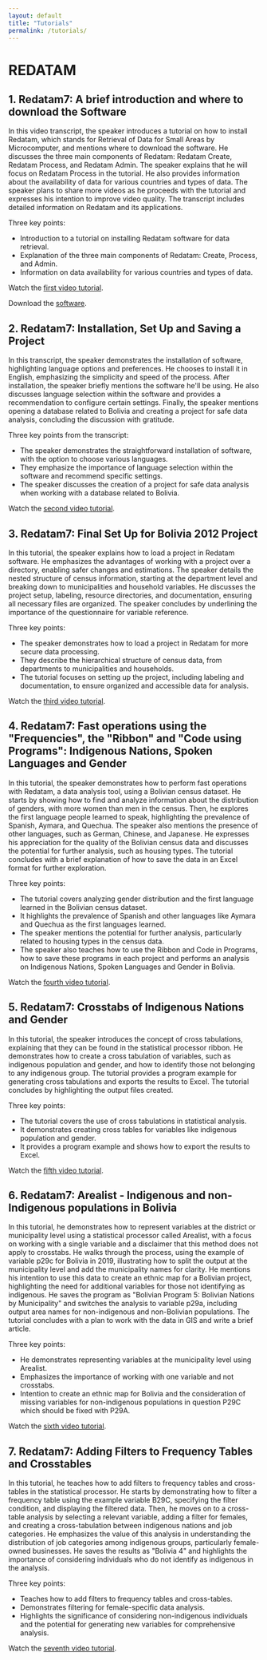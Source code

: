 ```yaml
---
layout: default
title: "Tutorials"
permalink: /tutorials/
---
```

# REDATAM

## 1. Redatam7: A brief introduction and where to download the Software
In this video transcript, the speaker introduces a tutorial on how to install Redatam, which stands for Retrieval of Data for Small Areas by Microcomputer, and mentions where to download the software. He discusses the three main components of Redatam: Redatam Create, Redatam Process, and Redatam Admin. The speaker explains that he will focus on Redatam Process in the tutorial. He also provides information about the availability of data for various countries and types of data. The speaker plans to share more videos as he proceeds with the tutorial and expresses his intention to improve video quality. The transcript includes detailed information on Redatam and its applications.

Three key points:
- Introduction to a tutorial on installing Redatam software for data retrieval.
- Explanation of the three main components of Redatam: Create, Process, and Admin.
- Information on data availability for various countries and types of data.

Watch the [first video tutorial](https://www.loom.com/share/6b6b46ffb5d84fe4b511af4d5558aa69?sid=f07fdb18-525f-45ef-84d2-35c898665947).

Download the [software](https://redatam.org/en/software).

## 2. Redatam7: Installation, Set Up and Saving a Project
In this transcript, the speaker demonstrates the installation of software, highlighting language options and preferences. He chooses to install it in English, emphasizing the simplicity and speed of the process. After installation, the speaker briefly mentions the software he'll be using. He also discusses language selection within the software and provides a recommendation to configure certain settings. Finally, the speaker mentions opening a database related to Bolivia and creating a project for safe data analysis, concluding the discussion with gratitude.

Three key points from the transcript:
- The speaker demonstrates the straightforward installation of software, with the option to choose various languages.
- They emphasize the importance of language selection within the software and recommend specific settings.
- The speaker discusses the creation of a project for safe data analysis when working with a database related to Bolivia.

Watch the [second video tutorial](https://www.loom.com/share/f53604839d3d4f7caaf889145618c8b6?sid=f38e1ce1-7937-4532-80da-0a91c9a18662).

## 3. Redatam7: Final Set Up for Bolivia 2012 Project
In this tutorial, the speaker explains how to load a project in Redatam software. He emphasizes the advantages of working with a project over a directory, enabling safer changes and estimations. The speaker details the nested structure of census information, starting at the department level and breaking down to municipalities and household variables. He discusses the project setup, labeling, resource directories, and documentation, ensuring all necessary files are organized. The speaker concludes by underlining the importance of the questionnaire for variable reference.

Three key points:
- The speaker demonstrates how to load a project in Redatam for more secure data processing.
- They describe the hierarchical structure of census data, from departments to municipalities and households.
- The tutorial focuses on setting up the project, including labeling and documentation, to ensure organized and accessible data for analysis.

Watch the [third video tutorial](https://www.loom.com/share/8e69c8f952a24b36a2dcaa6ddad97ff0?sid=974a9dc3-e36d-4ce8-952c-97ee1db4d5de).

## 4. Redatam7: Fast operations using the "Frequencies", the "Ribbon" and "Code using Programs": Indigenous Nations, Spoken Languages and Gender
In this tutorial, the speaker demonstrates how to perform fast operations with Redatam, a data analysis tool, using a Bolivian census dataset. He starts by showing how to find and analyze information about the distribution of genders, with more women than men in the census. Then, he explores the first language people learned to speak, highlighting the prevalence of Spanish, Aymara, and Quechua. The speaker also mentions the presence of other languages, such as German, Chinese, and Japanese. He expresses his appreciation for the quality of the Bolivian census data and discusses the potential for further analysis, such as housing types. The tutorial concludes with a brief explanation of how to save the data in an Excel format for further exploration.

Three key points:
- The tutorial covers analyzing gender distribution and the first language learned in the Bolivian census dataset.
- It highlights the prevalence of Spanish and other languages like Aymara and Quechua as the first languages learned.
- The speaker mentions the potential for further analysis, particularly related to housing types in the census data.
- The speaker also teaches how to use the Ribbon and Code in Programs, how to save these programs in each project and performs an analysis on Indigenous Nations, Spoken Languages and Gender in Bolivia.

Watch the [fourth video tutorial](https://www.loom.com/share/201a2be2c9ed42a1b5a27e3f41963c56?sid=20860159-96f1-4e78-b7cf-21d37eb9cf04).

## 5. Redatam7: Crosstabs of Indigenous Nations and Gender
In this tutorial, the speaker introduces the concept of cross tabulations, explaining that they can be found in the statistical processor ribbon. He demonstrates how to create a cross tabulation of variables, such as indigenous population and gender, and how to identify those not belonging to any indigenous group. The tutorial provides a program example for generating cross tabulations and exports the results to Excel. The tutorial concludes by highlighting the output files created.

Three key points:
- The tutorial covers the use of cross tabulations in statistical analysis.
- It demonstrates creating cross tables for variables like indigenous population and gender.
- It provides a program example and shows how to export the results to Excel.

Watch the [fifth video tutorial](https://www.loom.com/share/db7bfd8d83644973a5559275f26626f4?sid=bbff5526-0724-499e-b3d3-beadc9c1a330).

## 6. Redatam7: Arealist - Indigenous and non-Indigenous populations in Bolivia
In this tutorial, he demonstrates how to represent variables at the district or municipality level using a statistical processor called Arealist, with a focus on working with a single variable and a disclaimer that this method does not apply to crosstabs. He walks through the process, using the example of variable p29c for Bolivia in 2019, illustrating how to split the output at the municipality level and add the municipality names for clarity. He mentions his intention to use this data to create an ethnic map for a Bolivian project, highlighting the need for additional variables for those not identifying as indigenous. He saves the program as "Bolivian Program 5: Bolivian Nations by Municipality" and switches the analysis to variable p29a, including output area names for non-indigenous and non-Bolivian populations. The tutorial concludes with a plan to work with the data in GIS and write a brief article.

Three key points:
- He demonstrates representing variables at the municipality level using Arealist.
- Emphasizes the importance of working with one variable and not crosstabs.
- Intention to create an ethnic map for Bolivia and the consideration of missing variables for non-indigenous populations in question P29C which should be fixed with P29A.

Watch the [sixth video tutorial](https://www.loom.com/share/3b2eba1198d34e0c9292a33c91958a0b?sid=a8e1893f-e671-43a3-9ffd-1319ff9cc8c5).

## 7. Redatam7: Adding Filters to Frequency Tables and Crosstables
In this tutorial, he teaches how to add filters to frequency tables and cross-tables in the statistical processor. He starts by demonstrating how to filter a frequency table using the example variable B29C, specifying the filter condition, and displaying the filtered data. Then, he moves on to a cross-table analysis by selecting a relevant variable, adding a filter for females, and creating a cross-tabulation between indigenous nations and job categories. He emphasizes the value of this analysis in understanding the distribution of job categories among indigenous groups, particularly female-owned businesses. He saves the results as "Bolivia 4" and highlights the importance of considering individuals who do not identify as indigenous in the analysis.

Three key points:
- Teaches how to add filters to frequency tables and cross-tables.
- Demonstrates filtering for female-specific data analysis.
- Highlights the significance of considering non-indigenous individuals and the potential for generating new variables for comprehensive analysis.

Watch the [seventh video tutorial](https://www.loom.com/share/d1f1e567fe5c45e593250040ec68f151?sid=8065a553-e2cb-4816-9295-4ae12013dd7e).
